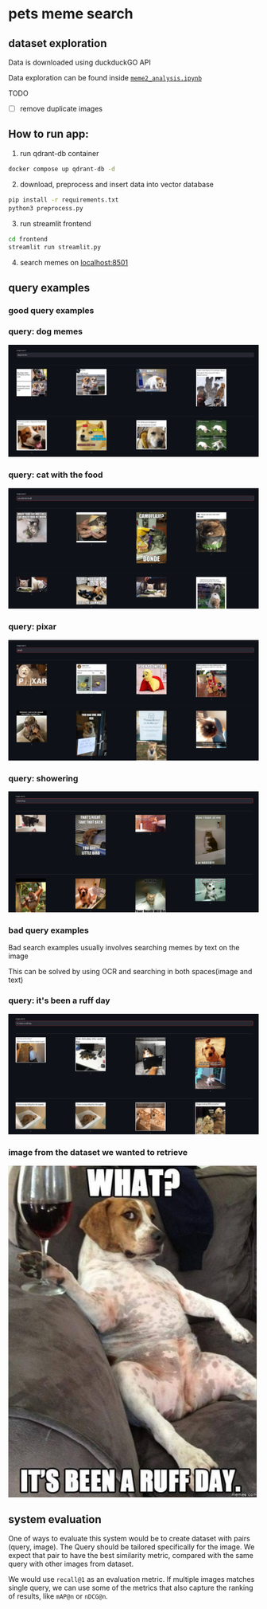 
# pets meme search


## dataset exploration
Data is downloaded using duckduckGO API

Data exploration can be found inside [`meme2_analysis.ipynb`](./meme2_analysis.ipynb)

TODO
- [ ] remove duplicate images

## How to run app:

1. run qdrant-db container
```sh
docker compose up qdrant-db -d
```

2. download, preprocess and insert data into vector database
```sh
pip install -r requirements.txt
python3 preprocess.py

```

3. run streamlit frontend
```sh
cd frontend
streamlit run streamlit.py
```

4. search memes on [localhost:8501](http://localhost:8501)


## query examples

### good query examples

### query: dog memes
![dog memes](./screenshots/good_dog.png)

### query: cat with the food
![kj](./screenshots/cat_with_food.png)

### query: pixar
![kj](./screenshots/good_pixar.png)

### query: showering
![kj](./screenshots/good_showering.png)

### bad query examples

Bad search examples usually involves searching memes by text on the image

This can be solved by using OCR and searching in both spaces(image and text)

### query: it's been a ruff day
![kj](./screenshots/bad_day.png)

### image from the dataset we wanted to retrieve
![kj](./screenshots/ruff%20day.png)

## system evaluation

One of ways to evaluate this system would be to create dataset with pairs (query, image). The Query should be tailored specifically for the image. We expect that pair to have the best similarity metric, compared with the same query with other images from dataset.

We would use `recall@1` as an evaluation metric. If multiple images matches single query, we can use some of the metrics that also capture the ranking of results, like `mAP@n` or `nDCG@n`.